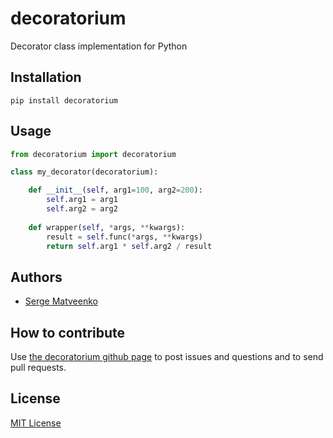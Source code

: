 # decoratorium

Decorator class implementation for Python


## Installation

```shell
pip install decoratorium
```


## Usage

```python
from decoratorium import decoratorium

class my_decorator(decoratorium):

    def __init__(self, arg1=100, arg2=200):
        self.arg1 = arg1
        self.arg2 = arg2
          
    def wrapper(self, *args, **kwargs):
        result = self.func(*args, **kwargs)
        return self.arg1 * self.arg2 / result
```


## Authors

* [Serge Matveenko](https://github.com/lig)


## How to contribute

Use [the decoratorium github page](https://github.com/lig/decoratorium) to post issues and questions and to send pull requests.

## License

[MIT License](LICENSE)

